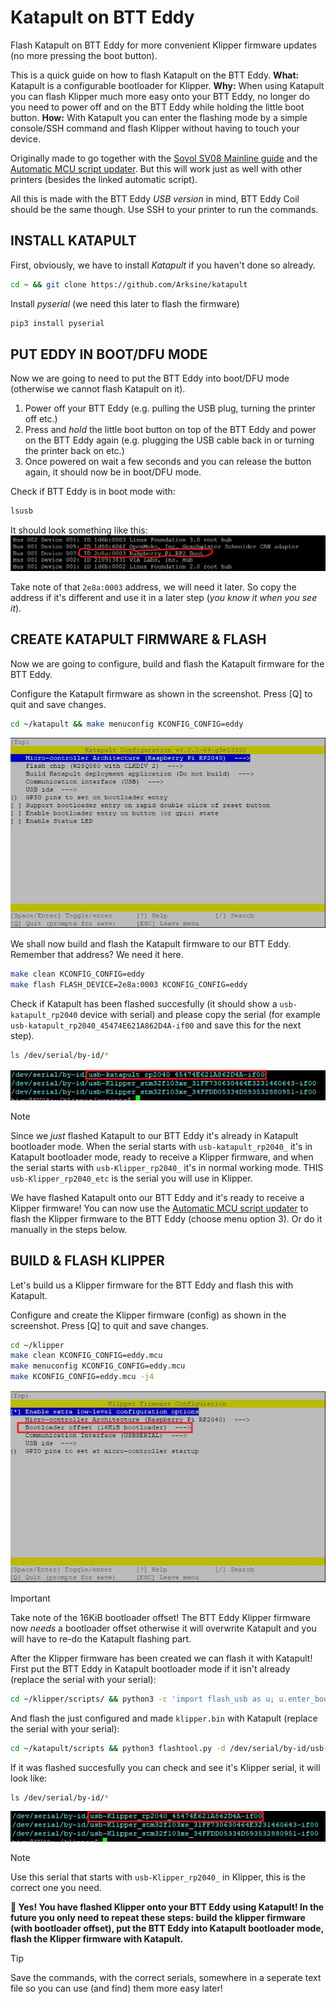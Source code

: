 # Katapult on BTT Eddy
Flash Katapult on BTT Eddy for more convenient Klipper firmware updates (no more pressing the boot button).

This is a quick guide on how to flash Katapult on the BTT Eddy. **What:** Katapult is a configurable bootloader for Klipper. **Why:** When using Katapult you can flash Klipper much more easy onto your BTT Eddy, no longer do you need to power off and on the BTT Eddy while holding the little boot button. **How:** With Katapult you can enter the flashing mode by a simple console/SSH command and flash Klipper without having to touch your device.

Originally made to go together with the [Sovol SV08 Mainline guide](https://github.com/Rappetor/Sovol-SV08-Mainline) and the [Automatic MCU script updater](https://github.com/Rappetor/Sovol-SV08-Mainline/tree/main/Automatic%20MCU%20script%20update). But this will work just as well with other printers (besides the linked automatic script).

All this is made with the BTT Eddy *USB version* in mind, BTT Eddy Coil should be the same though. Use SSH to your printer to run the commands.


## INSTALL KATAPULT
First, obviously, we have to install *Katapult* if you haven't done so already.
```bash
cd ~ && git clone https://github.com/Arksine/katapult
```
Install *pyserial* (we need this later to flash the firmware)
```bash
pip3 install pyserial
```

## PUT EDDY IN BOOT/DFU MODE
Now we are going to need to put the BTT Eddy into boot/DFU mode (otherwise we cannot flash Katapult on it).
1. Power off your BTT Eddy (e.g. pulling the USB plug, turning the printer off etc.)
2. Press and *hold* the little boot button on top of the BTT Eddy and power on the BTT Eddy again (e.g. plugging the USB cable back in or turning the printer back on etc.)
3. Once powered on wait a few seconds and you can release the button again, it should now be in boot/DFU mode.

Check if BTT Eddy is in boot mode with:
```bash
lsusb
```
It should look something like this:
![Katapult makemenu config settings](/images/lsusb.png)

Take note of that `2e8a:0003` address, we will need it later. So copy the address if it's different and use it in a later step (*you know it when you see it*).

## CREATE KATAPULT FIRMWARE & FLASH
Now we are going to configure, build and flash the Katapult firmware for the BTT Eddy.

Configure the Katapult firmware as shown in the screenshot. Press [Q] to quit and save changes.
```bash
cd ~/katapult && make menuconfig KCONFIG_CONFIG=eddy
```
![Katapult makemenu config settings](/images/Eddy_Katapult_Menuconfig.jpg)

We shall now build and flash the Katapult firmware to our BTT Eddy. Remember that address? We need it here.
```bash
make clean KCONFIG_CONFIG=eddy
make flash FLASH_DEVICE=2e8a:0003 KCONFIG_CONFIG=eddy
```
Check if Katapult has been flashed succesfully (it should show a `usb-katapult_rp2040` device with serial) and please copy the serial (for example `usb-katapult_rp2040_45474E621A862D4A-if00` and save this for the next step).
```bash
ls /dev/serial/by-id/*
```
![BTT Eddy Serial](/images/BTT_Eddy_Katapult_Serial.jpg)<br>

> [!NOTE]
> Since we *just* flashed Katapult to our BTT Eddy it's already in Katapult bootloader mode. When the serial starts with `usb-katapult_rp2040_` it's in Katapult bootloader mode, ready to receive a Klipper firmware, and when the serial starts with `usb-Klipper_rp2040_` it's in normal working mode. THIS `usb-Klipper_rp2040_etc` is the serial you will use in Klipper.

We have flashed Katapult onto our BTT Eddy and it's ready to receive a Klipper firmware! You can now use the [Automatic MCU script updater](https://github.com/Rappetor/Sovol-SV08-Mainline/tree/main/Automatic%20MCU%20script%20update) to flash the Klipper firmware to the BTT Eddy (choose menu option 3). Or do it manually in the steps below.

## BUILD & FLASH KLIPPER
Let's build us a Klipper firmware for the BTT Eddy and flash this with Katapult.

Configure and create the Klipper firmware (config) as shown in the screenshot. Press [Q] to quit and save changes.
```bash
cd ~/klipper
make clean KCONFIG_CONFIG=eddy.mcu
make menuconfig KCONFIG_CONFIG=eddy.mcu
make KCONFIG_CONFIG=eddy.mcu -j4
```
![Klipper makemenu config settings](/images/Eddy_Klipper_Menuconfig.jpg)
> [!IMPORTANT]
> Take note of the 16KiB bootloader offset! The BTT Eddy Klipper firmware now *needs* a bootloader offset otherwise it will overwrite Katapult and you will have to re-do the Katapult flashing part.

After the Klipper firmware has been created we can flash it with Katapult!
First put the BTT Eddy in Katapult bootloader mode if it isn't already (replace the serial with your serial):
```bash
cd ~/klipper/scripts/ && python3 -c 'import flash_usb as u; u.enter_bootloader("/dev/serial/by-id/usb-Klipper_rp2040_45474E621A862D4A-if00")'
```
And flash the just configured and made `klipper.bin` with Katapult (replace the serial with your serial):
```bash
cd ~/katapult/scripts && python3 flashtool.py -d /dev/serial/by-id/usb-katapult_rp2040_45474E621A862D4A-if00
```
If it was flashed succesfully you can check and see it's Klipper serial, it will look like:
```bash
ls /dev/serial/by-id/*
```
![BTT Eddy Serial](/images/BTT_Eddy_Klipper_Serial.jpg)<br>
> [!NOTE]
> Use this serial that starts with `usb-Klipper_rp2040_` in Klipper, this is the correct one you need.

**🥳 Yes! You have flashed Klipper onto your BTT Eddy using Katapult! In the future you only need to repeat these steps: build the klipper firmware (with bootloader offset), put the BTT Eddy into Katapult bootloader mode, flash the Klipper firmware with Katapult.**

> [!TIP]
> Save the commands, with the correct serials, somewhere in a seperate text file so you can use (and find) them more easy later!
